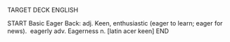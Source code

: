 TARGET DECK
ENGLISH

START
Basic
Eager
Back: adj. Keen, enthusiastic (eager to learn; eager for news).  eagerly adv. Eagerness n. [latin acer keen]
END
